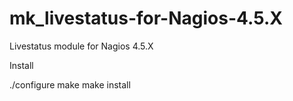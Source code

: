 # mk_livestatus-for-Nagios-4.5.X
Livestatus module for Nagios 4.5.X

Install

./configure
make
make install
